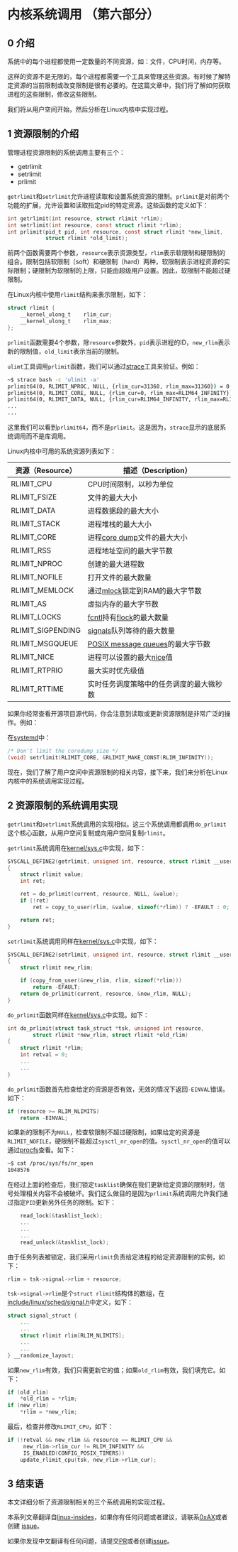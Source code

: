 # 内核系统调用 （第六部分）

## 0 介绍

系统中的每个进程都使用一定数量的不同资源，如：文件，CPU时间，内存等。

这样的资源不是无限的，每个进程都需要一个工具来管理这些资源。有时候了解特定资源的当前限制或改变限制是很有必要的。在这篇文章中，我们将了解如何获取进程的这些限制，修改这些限制。

我们将从用户空间开始，然后分析在Linux内核中实现过程。

## 1 资源限制的介绍

管理进程资源限制的系统调用主要有三个：

* getrlimit
* setrlimit
* prlimit

`getrlimit`和`setrlimit`允许进程读取和设置系统资源的限制。`prlimit`是对前两个功能的扩展，允许设置和读取指定pid的特定资源。这些函数的定义如下：

```C
int getrlimit(int resource, struct rlimit *rlim);
int setrlimit(int resource, const struct rlimit *rlim);
int prlimit(pid_t pid, int resource, const struct rlimit *new_limit,
            struct rlimit *old_limit);
```

前两个函数需要两个参数，`resource`表示资源类型，`rlim`表示软限制和硬限制的组合。限制包括软限制（soft）和硬限制（hard）两种，软限制表示进程资源的实际限制；硬限制为软限制的上限，只能由超级用户设置。因此，软限制不能超过硬限制。

在Linux内核中使用`rlimit`结构来表示限制，如下：

```C
struct rlimit {
	__kernel_ulong_t	rlim_cur;
	__kernel_ulong_t	rlim_max;
};
```

`prlimit`函数需要4个参数，除`resource`参数外，`pid`表示进程的ID，`new_rlim`表示新的限制值，`old_limit`表示当前的限制。

`ulimt`工具调用`prlimit`函数，我们可以通过[strace](https://linux.die.net/man/1/strace)工具来验证。例如：

```bash
~$ strace bash -c 'ulimit -a'
prlimit64(0, RLIMIT_NPROC, NULL, {rlim_cur=31360, rlim_max=31360}) = 0
prlimit64(0, RLIMIT_CORE, NULL, {rlim_cur=0, rlim_max=RLIM64_INFINITY}) = 0
prlimit64(0, RLIMIT_DATA, NULL, {rlim_cur=RLIM64_INFINITY, rlim_max=RLIM64_INFINITY}) = 0
...
...
```

这里我们可以看到`prlimit64`，而不是`prlimit`。这是因为，`strace`显示的底层系统调用而不是库调用。

Linux内核中可用的系统资源列表如下：

| 资源（Resource）   | 描述（Description）
|-------------------|------------------------------------------------------------------------------------------|
| RLIMIT_CPU        | CPU时间限制，以秒为单位                                                                     |
| RLIMIT_FSIZE      | 文件的最大大小                                                                             |
| RLIMIT_DATA       | 进程数据段的最大大小                                                                        |
| RLIMIT_STACK      | 进程堆栈的最大大小                                                                          |
| RLIMIT_CORE       | 进程[core dump](http://man7.org/linux/man-pages/man5/core.5.html)文件的最大大小             |
| RLIMIT_RSS        | 进程地址空间的最大字节数                                                                     |
| RLIMIT_NPROC      | 创建的最大进程数                                                                            |
| RLIMIT_NOFILE     | 打开文件的最大数量                                                                          |
| RLIMIT_MEMLOCK    | 通过[mlock](http://man7.org/linux/man-pages/man2/mlock.2.html)锁定到RAM的最大字节数          |
| RLIMIT_AS         | 虚拟内存的最大字节数                                                                         |
| RLIMIT_LOCKS      | [fcntl](http://man7.org/linux/man-pages/man2/fcntl.2.html)持有[flock](https://linux.die.net/man/1/flock)的最大数量|
| RLIMIT_SIGPENDING | [signals](http://man7.org/linux/man-pages/man7/signal.7.html)队列等待的最大数量              |
| RLIMIT_MSGQUEUE   | [POSIX message queues](http://man7.org/linux/man-pages/man7/mq_overview.7.html)的最大字节数 |
| RLIMIT_NICE       | 进程可以设置的最大[nice](https://linux.die.net/man/1/nice)值                                 |
| RLIMIT_RTPRIO     | 最大实时优先级值                                                                             |
| RLIMIT_RTTIME     | 实时任务调度策略中的任务调度的最大微秒数                                                         |

如果你经常查看开源项目源代码，你会注意到读取或更新资源限制是非常广泛的操作。例如：

在[systemd](https://github.com/systemd/systemd/blob/v250/src/core/main.c#L259)中：

```C
/* Don't limit the coredump size */
(void) setrlimit(RLIMIT_CORE, &RLIMIT_MAKE_CONST(RLIM_INFINITY));
```

现在，我们了解了用户空间中资源限制的相关内容，接下来，我们来分析在Linux内核中的系统调用实现过程。

## 2 资源限制的系统调用实现

`getrlimit`和`setrlimit`系统调用的实现相似。这三个系统调用都调用`do_prlimit`这个核心函数，从用户空间复制或向用户空间复制`rlimit`。

`getrlimit`系统调用在[kernel/sys.c](https://github.com/torvalds/linux/blob/v5.4/kernel/sys.c#L1383)中实现，如下：

```C
SYSCALL_DEFINE2(getrlimit, unsigned int, resource, struct rlimit __user *, rlim)
{
	struct rlimit value;
	int ret;

	ret = do_prlimit(current, resource, NULL, &value);
	if (!ret)
		ret = copy_to_user(rlim, &value, sizeof(*rlim)) ? -EFAULT : 0;

	return ret;
}
```

`setrlimit`系统调用同样在[kernel/sys.c](https://github.com/torvalds/linux/blob/v5.4/kernel/sys.c#L1653)中实现，如下：

```C
SYSCALL_DEFINE2(setrlimit, unsigned int, resource, struct rlimit __user *, rlim)
{
	struct rlimit new_rlim;

	if (copy_from_user(&new_rlim, rlim, sizeof(*rlim)))
		return -EFAULT;
	return do_prlimit(current, resource, &new_rlim, NULL);
}
```

`do_prlimit`函数同样在[kernel/sys.c](https://github.com/torvalds/linux/blob/v5.4/kernel/sys.c#L1527)中实现。如下：

```C
int do_prlimit(struct task_struct *tsk, unsigned int resource,
		struct rlimit *new_rlim, struct rlimit *old_rlim)
{
	struct rlimit *rlim;
	int retval = 0;
	...
	...
}
```

`do_prlimit`函数首先检查给定的资源是否有效，无效的情况下返回`-EINVAL`错误。如下：

```C
if (resource >= RLIM_NLIMITS)
	return -EINVAL;
```

如果新的限制不为`NULL`，检查软限制不超过硬限制，如果给定的资源是`RLIMIT_NOFILE`，硬限制不能超过`sysctl_nr_open`的值。`sysctl_nr_open`的值可以通过[procfs](https://en.wikipedia.org/wiki/Procfs)查看。如下：

```bash
~$ cat /proc/sys/fs/nr_open 
1048576
```

在经过上面的检查后，我们锁定`tasklist`确保在我们更新给定资源的限制时，信号处理相关内容不会被破坏。我们这么做目的是因为`prlimit`系统调用允许我们通过指定`PID`更新另外任务的限制。如下：

```C
	read_lock(&tasklist_lock);
	...
	...
	...
	read_unlock(&tasklist_lock);
```

由于任务列表被锁定，我们采用`rlimit`负责给定进程的给定资源限制的实例，如下：

```C
rlim = tsk->signal->rlim + resource;
```

`tsk->signal->rlim`是个`struct rlimit`结构体的数组，在[include/linux/sched/signal.h](https://github.com/torvalds/linux/blob/v5.4/include/linux/sched/signal.h#L201)中定义，如下：

```C
struct signal_struct {
	...
	...
	struct rlimit rlim[RLIM_NLIMITS];
	...
	...
} __randomize_layout;
```

如果`new_rlim`有效，我们只需更新它的值；如果`old_rlim`有效，我们填充它。如下：

```C
if (old_rlim)
	*old_rlim = *rlim;
if (new_rlim)
	*rlim = *new_rlim;
```

最后，检查并修改`RLIMIT_CPU`，如下：

```C
if (!retval && new_rlim && resource == RLIMIT_CPU &&
     new_rlim->rlim_cur != RLIM_INFINITY &&
     IS_ENABLED(CONFIG_POSIX_TIMERS))
	update_rlimit_cpu(tsk, new_rlim->rlim_cur);
```

## 3 结束语

本文详细分析了资源限制相关的三个系统调用的实现过程。

本系列文章翻译自[linux-insides](https://github.com/0xAX/linux-insides)，如果你有任何问题或者建议，请联系[0xAX](https://twitter.com/0xAX)或者创建 [issue](https://github.com/0xAX/linux-internals/issues/new)。

如果你发现中文翻译有任何问题，请提交[PR](https://github.com/mannkafai/linux-insides-zh)或者创建[issue](https://github.com/mannkafai/linux-insides-zh/issues/new)。
